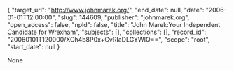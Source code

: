 {
  "target_url": "http://www.johnmarek.org/", 
  "end_date": null, 
  "date": "2006-01-01T12:00:00", 
  "slug": 144609, 
  "publisher": "johnmarek.org", 
  "open_access": false, 
  "npld": false, 
  "title": "John Marek:Your Independent Candidate for Wrexham", 
  "subjects": [], 
  "collections": [], 
  "record_id": "20060101T120000/XCh4b8P0x+CvRIaDLGYWIQ==", 
  "scope": "root", 
  "start_date": null
}

None